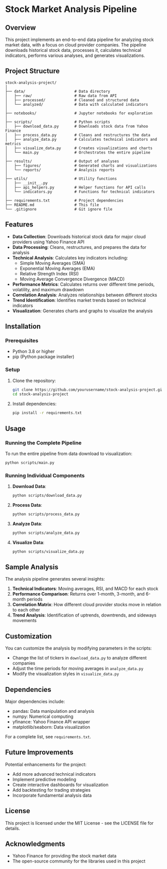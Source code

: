 # Stock Market Analysis Pipeline

## Overview
This project implements an end-to-end data pipeline for analyzing stock market data, with a focus on cloud provider companies. The pipeline downloads historical stock data, processes it, calculates technical indicators, performs various analyses, and generates visualizations.

## Project Structure
```
stock-analysis-project/
│
├── data/                      # Data directory
│   ├── raw/                   # Raw data from API
│   ├── processed/             # Cleaned and structured data
│   └── analyzed/              # Data with calculated indicators
│
├── notebooks/                 # Jupyter notebooks for exploration
│
├── scripts/                   # Python scripts
│   ├── download_data.py       # Downloads stock data from Yahoo Finance
│   ├── process_data.py        # Cleans and restructures the data
│   ├── analyze_data.py        # Calculates technical indicators and metrics
│   ├── visualize_data.py      # Creates visualizations and charts
│   └── main.py                # Orchestrates the entire pipeline
│
├── results/                   # Output of analyses
│   ├── figures/               # Generated charts and visualizations
│   └── reports/               # Analysis reports
│
├── utils/                     # Utility functions
│   ├── __init__.py
│   ├── api_helpers.py         # Helper functions for API calls
│   └── indicators.py          # Functions for technical indicators
│
├── requirements.txt           # Project dependencies
├── README.md                  # This file
└── .gitignore                 # Git ignore file
```

## Features
- **Data Collection**: Downloads historical stock data for major cloud providers using Yahoo Finance API
- **Data Processing**: Cleans, restructures, and prepares the data for analysis
- **Technical Analysis**: Calculates key indicators including:
  - Simple Moving Averages (SMA)
  - Exponential Moving Averages (EMA)
  - Relative Strength Index (RSI)
  - Moving Average Convergence Divergence (MACD)
- **Performance Metrics**: Calculates returns over different time periods, volatility, and maximum drawdown
- **Correlation Analysis**: Analyzes relationships between different stocks
- **Trend Identification**: Identifies market trends based on technical indicators
- **Visualization**: Generates charts and graphs to visualize the analysis

## Installation

### Prerequisites
- Python 3.8 or higher
- pip (Python package installer)

### Setup
1. Clone the repository:
   ```bash
   git clone https://github.com/yourusername/stock-analysis-project.git
   cd stock-analysis-project
   ```

2. Install dependencies:
   ```bash
   pip install -r requirements.txt
   ```

## Usage

### Running the Complete Pipeline
To run the entire pipeline from data download to visualization:

```bash
python scripts/main.py
```

### Running Individual Components

1. **Download Data**:
   ```bash
   python scripts/download_data.py
   ```

2. **Process Data**:
   ```bash
   python scripts/process_data.py
   ```

3. **Analyze Data**:
   ```bash
   python scripts/analyze_data.py
   ```

4. **Visualize Data**:
   ```bash
   python scripts/visualize_data.py
   ```

## Sample Analysis

The analysis pipeline generates several insights:

1. **Technical Indicators**: Moving averages, RSI, and MACD for each stock
2. **Performance Comparison**: Returns over 1-month, 3-month, and 6-month periods
3. **Correlation Matrix**: How different cloud provider stocks move in relation to each other
4. **Trend Analysis**: Identification of uptrends, downtrends, and sideways movements

## Customization

You can customize the analysis by modifying parameters in the scripts:

- Change the list of tickers in `download_data.py` to analyze different companies
- Adjust the time periods for moving averages in `analyze_data.py`
- Modify the visualization styles in `visualize_data.py`

## Dependencies

Major dependencies include:
- pandas: Data manipulation and analysis
- numpy: Numerical computing
- yfinance: Yahoo Finance API wrapper
- matplotlib/seaborn: Data visualization

For a complete list, see `requirements.txt`.

## Future Improvements

Potential enhancements for the project:
- Add more advanced technical indicators
- Implement predictive modeling
- Create interactive dashboards for visualization
- Add backtesting for trading strategies
- Incorporate fundamental analysis data

## License
This project is licensed under the MIT License - see the LICENSE file for details.

## Acknowledgments
- Yahoo Finance for providing the stock market data
- The open-source community for the libraries used in this project